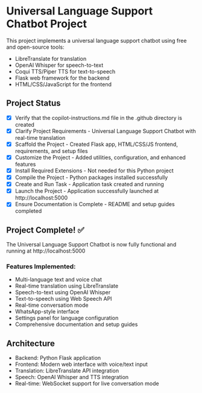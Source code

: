 # Universal Language Support Chatbot Project

This project implements a universal language support chatbot using free and open-source tools:
- LibreTranslate for translation
- OpenAI Whisper for speech-to-text
- Coqui TTS/Piper TTS for text-to-speech
- Flask web framework for the backend
- HTML/CSS/JavaScript for the frontend

## Project Status
- [x] Verify that the copilot-instructions.md file in the .github directory is created
- [x] Clarify Project Requirements - Universal Language Support Chatbot with real-time translation
- [x] Scaffold the Project - Created Flask app, HTML/CSS/JS frontend, requirements, and setup files
- [x] Customize the Project - Added utilities, configuration, and enhanced features
- [x] Install Required Extensions - Not needed for this Python project
- [x] Compile the Project - Python packages installed successfully
- [x] Create and Run Task - Application task created and running
- [x] Launch the Project - Application successfully launched at http://localhost:5000
- [x] Ensure Documentation is Complete - README and setup guides completed

## Project Complete! ✅

The Universal Language Support Chatbot is now fully functional and running at http://localhost:5000

### Features Implemented:
- Multi-language text and voice chat
- Real-time translation using LibreTranslate
- Speech-to-text using OpenAI Whisper
- Text-to-speech using Web Speech API
- Real-time conversation mode
- WhatsApp-style interface
- Settings panel for language configuration
- Comprehensive documentation and setup guides

## Architecture
- Backend: Python Flask application
- Frontend: Modern web interface with voice/text input
- Translation: LibreTranslate API integration
- Speech: OpenAI Whisper and TTS integration
- Real-time: WebSocket support for live conversation mode
